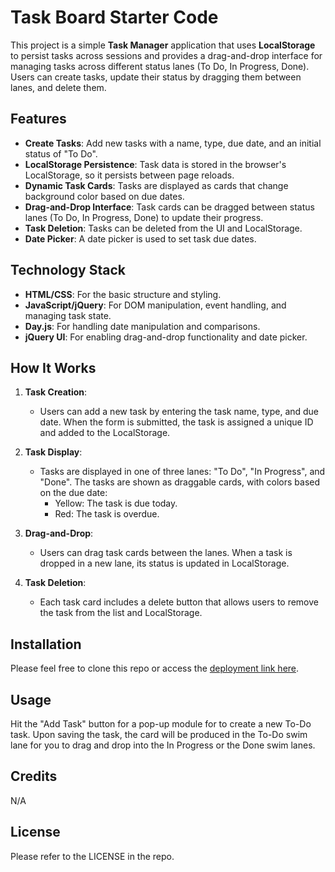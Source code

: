 # Task Board Starter Code

This project is a simple **Task Manager** application that uses **LocalStorage** to persist tasks across sessions and provides a drag-and-drop interface for managing tasks across different status lanes (To Do, In Progress, Done). Users can create tasks, update their status by dragging them between lanes, and delete them.

## Features

- **Create Tasks**: Add new tasks with a name, type, due date, and an initial status of "To Do".
- **LocalStorage Persistence**: Task data is stored in the browser's LocalStorage, so it persists between page reloads.
- **Dynamic Task Cards**: Tasks are displayed as cards that change background color based on due dates.
- **Drag-and-Drop Interface**: Task cards can be dragged between status lanes (To Do, In Progress, Done) to update their progress.
- **Task Deletion**: Tasks can be deleted from the UI and LocalStorage.
- **Date Picker**: A date picker is used to set task due dates.

## Technology Stack

- **HTML/CSS**: For the basic structure and styling.
- **JavaScript/jQuery**: For DOM manipulation, event handling, and managing task state.
- **Day.js**: For handling date manipulation and comparisons.
- **jQuery UI**: For enabling drag-and-drop functionality and date picker.

## How It Works

1. **Task Creation**:
   - Users can add a new task by entering the task name, type, and due date. When the form is submitted, the task is assigned a unique ID and added to the LocalStorage.
   
2. **Task Display**:
   - Tasks are displayed in one of three lanes: "To Do", "In Progress", and "Done". The tasks are shown as draggable cards, with colors based on the due date:
     - Yellow: The task is due today.
     - Red: The task is overdue.

3. **Drag-and-Drop**:
   - Users can drag task cards between the lanes. When a task is dropped in a new lane, its status is updated in LocalStorage.

4. **Task Deletion**:
   - Each task card includes a delete button that allows users to remove the task from the list and LocalStorage.


## Installation
Please feel free to clone this repo or access the [deployment link here](https://mrgithubby.github.io/Task_Manager/Develop/index.html).

## Usage
Hit the "Add Task" button for a pop-up module for to create a new To-Do task. Upon saving the task, the card will be produced in the To-Do swim lane for you to drag and drop into the In Progress or the Done swim lanes. 

## Credits
N/A

## License
Please refer to the LICENSE in the repo.

